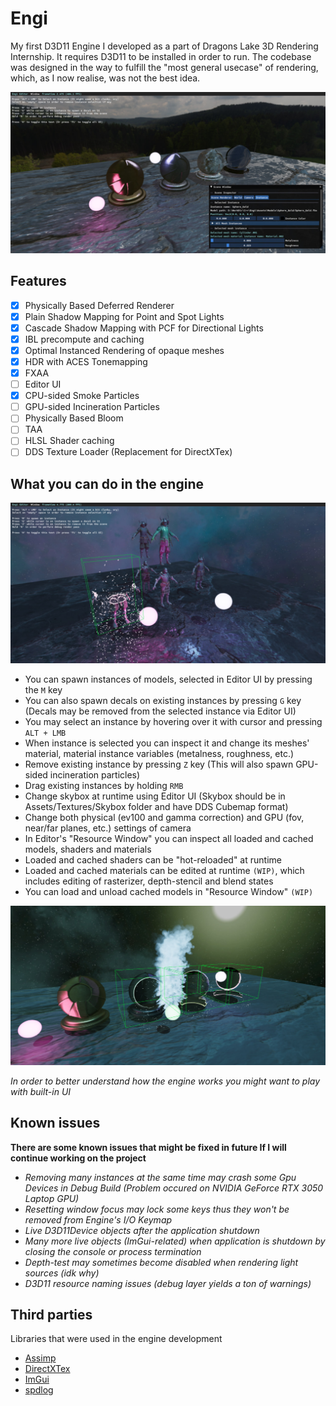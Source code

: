 # Engi

My first D3D11 Engine I developed as a part of Dragons Lake 3D Rendering Internship. It requires D3D11 to be installed in order to run. The codebase was designed in the way to fulfill the "most general usecase" of rendering, which, as I now realise, was not the best idea.

![images_UI](showcase_images/images_UI.jpg)

## Features

- [x] Physically Based Deferred Renderer
- [x] Plain Shadow Mapping for Point and Spot Lights
- [x] Cascade Shadow Mapping with PCF for Directional Lights
- [x] IBL precompute and caching
- [x] Optimal Instanced Rendering of opaque meshes
- [x] HDR with ACES Tonemapping
- [x] FXAA
- [ ] Editor UI
- [x] CPU-sided Smoke Particles
- [ ] GPU-sided Incineration Particles
- [ ] Physically Based Bloom
- [ ] TAA
- [ ] HLSL Shader caching
- [ ] DDS Texture Loader (Replacement for DirectXTex)

## What you can do in the engine

![images_incineration](showcase_images/images_incineration.jpg)

* You can spawn instances of models, selected in Editor UI by pressing the `M` key
* You can also spawn decals on existing instances by pressing `G` key (Decals may be removed from the selected instance via Editor UI)
* You may select an instance by hovering over it with cursor and pressing `ALT + LMB`
* When instance is selected you can inspect it and change its meshes' material, material instance variables (metalness, roughness, etc.)
* Remove existing instance by pressing `Z` key (This will also spawn GPU-sided incineration particles)
* Drag existing instances by holding `RMB`
* Change skybox at runtime using Editor UI (Skybox should be in Assets/Textures/Skybox folder and have DDS Cubemap format)
* Change both physical (ev100 and gamma correction) and GPU (fov, near/far planes, etc.) settings of camera
* In Editor's "Resource Window" you can inspect all loaded and cached models, shaders and materials
* Loaded and cached shaders can be "hot-reloaded" at runtime
* Loaded and cached materials can be edited at runtime `(WIP)`, which includes editing of rasterizer, depth-stencil and blend states
* You can load and unload cached models in "Resource Window" `(WIP)`

![images_particles](showcase_images/images_particles.jpg)

*In order to better understand how the engine works you might want to play with built-in UI*

## Known issues

**There are some known issues that might be fixed in future If I will continue working on the project**
+ *Removing many instances at the same time may crash some Gpu Devices in Debug Build (Problem occured on NVIDIA GeForce RTX 3050 Laptop GPU)*
+ *Resetting window focus may lock some keys thus they won't be removed from Engine's I/O Keymap*
+ *Live D3D11Device objects after the application shutdown*
+ *Many more live objects (ImGui-related) when application is shutdown by closing the console or process termination*
+ *Depth-test may sometimes become disabled when rendering light sources (idk why)*
+ *D3D11 resource naming issues (debug layer yields a ton of warnings)*

## Third parties

Libraries that were used in the engine development

* [Assimp](https://github.com/assimp/assimp/)
* [DirectXTex](https://github.com/microsoft/DirectXTex/)
* [ImGui](https://github.com/ocornut/imgui/)
* [spdlog](https://github.com/gabime/spdlog/)
